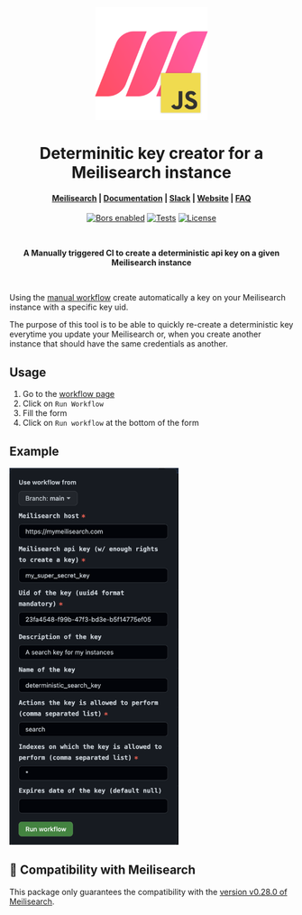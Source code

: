 <p align="center">
  <img src="https://raw.githubusercontent.com/meilisearch/integration-guides/main/assets/logos/meilisearch_js.svg" alt="Meilisearch" width="200" height="200" />
</p>

<h1 align="center">Determinitic key creator for a Meilisearch instance</h1>

<h4 align="center">
  <a href="https://github.com/meilisearch/meilisearch">Meilisearch</a> |
  <a href="https://docs.meilisearch.com">Documentation</a> |
  <a href="https://slack.meilisearch.com">Slack</a> |
  <a href="https://www.meilisearch.com">Website</a> |
  <a href="https://docs.meilisearch.com/faq">FAQ</a>
</h4>

<p align="center">
  <a href="https://app.bors.tech/repositories/34942"><img src="https://bors.tech/images/badge_small.svg" alt="Bors enabled"></a>
  <a href="https://github.com/bidoubiwa/deterministic_key_creation/actions"><img src="https://github.com/bidoubiwa/deterministic_key_creation/workflows/Tests/badge.svg" alt="Tests"></a>
  <a href="https://github.com/bidoubiwa/deterministic_key_creation/blob/main/LICENCE"><img src="https://img.shields.io/badge/license-MIT-informational" alt="License"></a>
</p>
<br/>

<p align="center" style="font-weight:bold;" >A Manually triggered CI to create a deterministic api key on a given Meilisearch instance</p>

<br/>


Using the [manual workflow](https://github.com/bidoubiwa/deterministic_key_creation/actions/workflows/create-key.yml) create automatically a key on your Meilisearch instance with a specific key uid.

The purpose of this tool is to be able to quickly re-create a deterministic key everytime you update your Meilisearch or, when you create another instance that should have the same credentials as another.

## Usage

1. Go to the [workflow page](https://github.com/bidoubiwa/deterministic_key_creation/actions/workflows/create-key.yml)
2. Click on `Run Workflow`
3. Fill the form
4. Click on `Run workflow` at the bottom of the form

## Example

<img src="assets/form_example.png" alt="Workflow form" width=300/>

## 🤖 Compatibility with Meilisearch

This package only guarantees the compatibility with the [version v0.28.0 of Meilisearch](https://github.com/meilisearch/meilisearch/releases/tag/v0.28.0).



